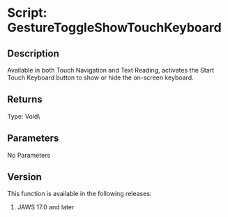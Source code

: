 # Script: GestureToggleShowTouchKeyboard

## Description

Available in both Touch Navigation and Text Reading, activates the Start
Touch Keyboard button to show or hide the on-screen keyboard.

## Returns

Type: Void\

## Parameters

No Parameters

## Version

This function is available in the following releases:

1.  JAWS 17.0 and later
